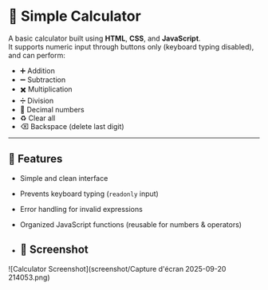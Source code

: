 # 🧮 Simple Calculator

A basic calculator built using **HTML**, **CSS**, and **JavaScript**.  
It supports numeric input through buttons only (keyboard typing disabled), and can perform:

- ➕ Addition
- ➖ Subtraction
- ✖️ Multiplication
- ➗ Division
- 🔢 Decimal numbers
- ♻️ Clear all
- ⌫ Backspace (delete last digit)

---

## 🚀 Features
- Simple and clean interface
- Prevents keyboard typing (`readonly` input)
- Error handling for invalid expressions
- Organized JavaScript functions (reusable for numbers & operators)

- ## 📸 Screenshot

![Calculator Screenshot](screenshot/Capture d'écran 2025-09-20 214053.png)

